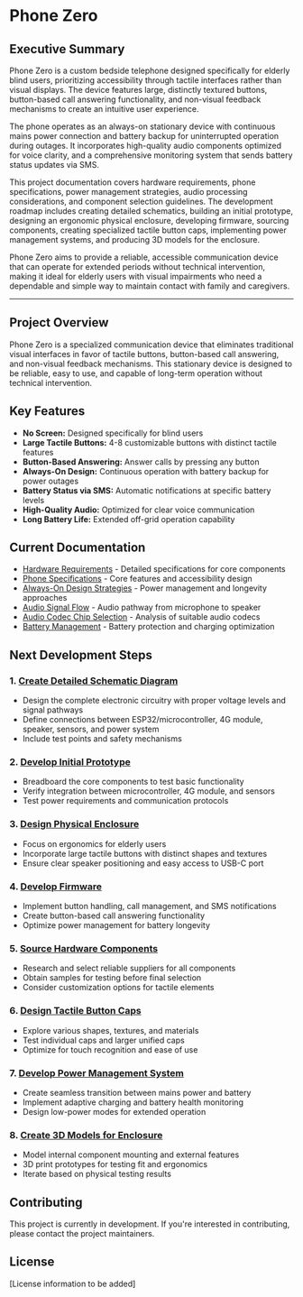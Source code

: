# Phone Zero

## Executive Summary

Phone Zero is a custom bedside telephone designed specifically for elderly blind users, prioritizing accessibility through tactile interfaces rather than visual displays. The device features large, distinctly textured buttons, button-based call answering functionality, and non-visual feedback mechanisms to create an intuitive user experience.

The phone operates as an always-on stationary device with continuous mains power connection and battery backup for uninterrupted operation during outages. It incorporates high-quality audio components optimized for voice clarity, and a comprehensive monitoring system that sends battery status updates via SMS.

This project documentation covers hardware requirements, phone specifications, power management strategies, audio processing considerations, and component selection guidelines. The development roadmap includes creating detailed schematics, building an initial prototype, designing an ergonomic physical enclosure, developing firmware, sourcing components, creating specialized tactile button caps, implementing power management systems, and producing 3D models for the enclosure.

Phone Zero aims to provide a reliable, accessible communication device that can operate for extended periods without technical intervention, making it ideal for elderly users with visual impairments who need a dependable and simple way to maintain contact with family and caregivers.

---

## Project Overview

Phone Zero is a specialized communication device that eliminates traditional visual interfaces in favor of tactile buttons, button-based call answering, and non-visual feedback mechanisms. This stationary device is designed to be reliable, easy to use, and capable of long-term operation without technical intervention.

## Key Features

- **No Screen:** Designed specifically for blind users
- **Large Tactile Buttons:** 4-8 customizable buttons with distinct tactile features
- **Button-Based Answering:** Answer calls by pressing any button
- **Always-On Design:** Continuous operation with battery backup for power outages
- **Battery Status via SMS:** Automatic notifications at specific battery levels
- **High-Quality Audio:** Optimized for clear voice communication
- **Long Battery Life:** Extended off-grid operation capability

## Current Documentation

- [Hardware Requirements](docs/hardware-requirements.md) - Detailed specifications for core components
- [Phone Specifications](docs/phone-specifications.md) - Core features and accessibility design
- [Always-On Design Strategies](docs/always-on-design-strategies.md) - Power management and longevity approaches
- [Audio Signal Flow](docs/audio-signal-flow.md) - Audio pathway from microphone to speaker
- [Audio Codec Chip Selection](docs/audio-codec-chip-selection.md) - Analysis of suitable audio codecs
- [Battery Management](docs/battery-management.md) - Battery protection and charging optimization

## Next Development Steps

### 1. [Create Detailed Schematic Diagram](https://github.com/mitselek/touch-tone/issues/1)

- Design the complete electronic circuitry with proper voltage levels and signal pathways
- Define connections between ESP32/microcontroller, 4G module, speaker, sensors, and power system
- Include test points and safety mechanisms

### 2. [Develop Initial Prototype](https://github.com/mitselek/touch-tone/issues/2)

- Breadboard the core components to test basic functionality
- Verify integration between microcontroller, 4G module, and sensors
- Test power requirements and communication protocols

### 3. [Design Physical Enclosure](https://github.com/mitselek/touch-tone/issues/3)

- Focus on ergonomics for elderly users
- Incorporate large tactile buttons with distinct shapes and textures
- Ensure clear speaker positioning and easy access to USB-C port

### 4. [Develop Firmware](https://github.com/mitselek/touch-tone/issues/4)

- Implement button handling, call management, and SMS notifications
- Create button-based call answering functionality
- Optimize power management for battery longevity

### 5. [Source Hardware Components](https://github.com/mitselek/touch-tone/issues/5)

- Research and select reliable suppliers for all components
- Obtain samples for testing before final selection
- Consider customization options for tactile elements

### 6. [Design Tactile Button Caps](https://github.com/mitselek/touch-tone/issues/6)

- Explore various shapes, textures, and materials
- Test individual caps and larger unified caps
- Optimize for touch recognition and ease of use

### 7. [Develop Power Management System](https://github.com/mitselek/touch-tone/issues/7)

- Create seamless transition between mains power and battery
- Implement adaptive charging and battery health monitoring
- Design low-power modes for extended operation

### 8. [Create 3D Models for Enclosure](https://github.com/mitselek/touch-tone/issues/8)

- Model internal component mounting and external features
- 3D print prototypes for testing fit and ergonomics
- Iterate based on physical testing results

## Contributing

This project is currently in development. If you're interested in contributing, please contact the project maintainers.

## License

[License information to be added]
